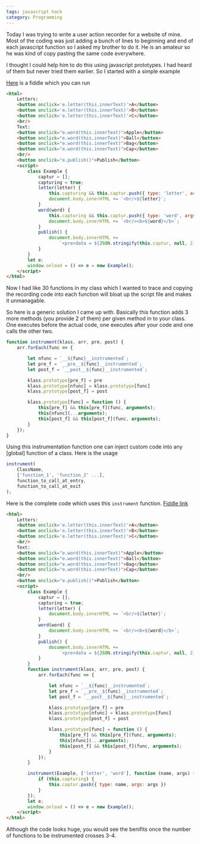 ```yaml
---
tags: javascript hack
category: Programming
---
```


Today I was trying to write a user action recorder for a website of mine. Most of the coding was just adding a bunch of lines to beginning and end of each javascript function so I asked my brother to do it. He is an amateur so he was kind of copy pasting the same code everywhere.

I thought I could help him to do this using javascript prototypes. I had heard of them but never tried them earlier. So I started with a simple example

[Here](https://jsfiddle.net/1dLrxqgh) is a fiddle which you can run

```html
<html>
    Letters:
    <button onclick='e.letter(this.innerText)'>A</button>
    <button onclick='e.letter(this.innerText)'>B</button>
    <button onclick='e.letter(this.innerText)'>C</button>
    <br/>
    Text: 
    <button onclick="e.word(this.innerText)">Apple</button>
    <button onclick="e.word(this.innerText)">Ball</button>
    <button onclick="e.word(this.innerText)">Bag</button>
    <button onclick="e.word(this.innerText)">Cap</button>
    <br/>
    <button onclick="e.publish()">Publish</button>
    <script>
        class Example {
            captur = [];
            capturing = true;
            letter(letter) {
                this.capturing && this.captur.push({ type: 'letter', args: arguments });
                document.body.innerHTML += `<br/>${letter}`;
            }
            word(word) {
                this.capturing && this.captur.push({ type: 'word', args: arguments });
                document.body.innerHTML += `<br/><b>${word}</b>`;
            }
            publish() { 
                document.body.innerHTML +=
                    `<pre>data = ${JSON.stringify(this.captur, null, 2)}</pre>`; 
            }
        }
        let e;
        window.onload = () => e = new Example();
    </script>
</html>
```

Now I had like 30 functions in my class which I wanted to trace and copying the recording code into each function will bloat up the script file and makes it unmanagable.

So here is a generic solution I came up with. Basically this function adds 3 more methods (you provide 2 of them) per given method in to your class. One executes before the actual code, one executes after your code and one calls the other two.

```javascript
function instrument(klass, arr, pre, post) {
    arr.forEach(func => {

        let nfunc = `__${func}__instrumented`;
        let pre_f = `__pre__${func}__instrumented`;
        let post_f = `__post__${func}__instrumented`;

        klass.prototype[pre_f] = pre
        klass.prototype[nfunc] = klass.prototype[func]
        klass.prototype[post_f] = post

        klass.prototype[func] = function () {
            this[pre_f] && this[pre_f](func, arguments);
            this[nfunc](...arguments);
            this[post_f] && this[post_f](func, arguments);
        }
    });
}
```

Using this instrumentation function one can inject custom code into any [global] function of a class. Here is the usage

```javascript
instrument(
    ClassName, 
    ['function_1', 'function_2' ...],
    function_to_call_at_entry,
    function_to_call_at_exit
);
```

Here is the complete code which uses this `instrument` function. [Fiddle link](https://jsfiddle.net/364qn1vo)

```html
<html>
    Letters:
    <button onclick='e.letter(this.innerText)'>A</button>
    <button onclick='e.letter(this.innerText)'>B</button>
    <button onclick='e.letter(this.innerText)'>C</button>
    <br/>
    Text: 
    <button onclick="e.word(this.innerText)">Apple</button>
    <button onclick="e.word(this.innerText)">Ball</button>
    <button onclick="e.word(this.innerText)">Bag</button>
    <button onclick="e.word(this.innerText)">Cap</button>
    <br/>
    <button onclick="e.publish()">Publish</button>
    <script>
        class Example {
            captur = [];
            capturing = true;
            letter(letter) {
                document.body.innerHTML += `<br/>${letter}`;
            }
            word(word) {
                document.body.innerHTML += `<br/><b>${word}</b>`;
            }
            publish() { 
                document.body.innerHTML +=
                    `<pre>data = ${JSON.stringify(this.captur, null, 2)}</pre>`; 
            }
        }
        function instrument(klass, arr, pre, post) {
            arr.forEach(func => {

                let nfunc = `__${func}__instrumented`;
                let pre_f = `__pre__${func}__instrumented`;
                let post_f = `__post__${func}__instrumented`;

                klass.prototype[pre_f] = pre
                klass.prototype[nfunc] = klass.prototype[func]
                klass.prototype[post_f] = post

                klass.prototype[func] = function () {
                    this[pre_f] && this[pre_f](func, arguments);
                    this[nfunc](...arguments);
                    this[post_f] && this[post_f](func, arguments);
                }
            });
        }

        instrument(Example, ['letter', 'word'], function (name, args) {
            if (this.capturing) {
                this.captur.push({ type: name, args: args })
            }
        });
        let e;
        window.onload = () => e = new Example();
    </script>
</html>
```

Although the code looks huge, you would see the benifits once the number of functions to be instrumented crosses 3-4.

